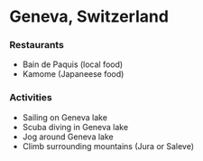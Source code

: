 # Geneva, Switzerland

### Restaurants
- Bain de Paquis (local food)
- Kamome (Japaneese food)

### Activities
- Sailing on Geneva lake
- Scuba diving in Geneva lake
- Jog around Geneva lake
- Climb surrounding mountains (Jura or Saleve)

